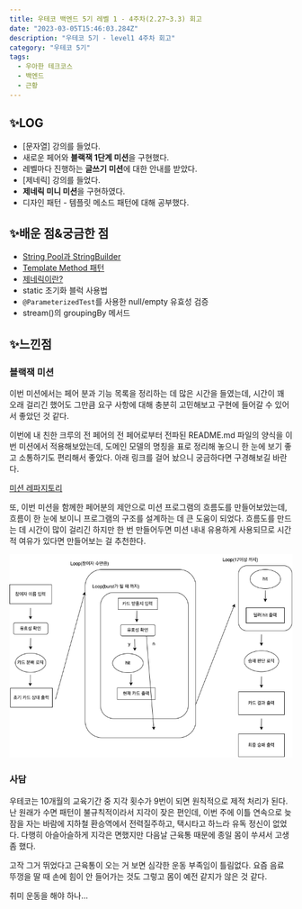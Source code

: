 ```yaml
---
title: 우테코 백엔드 5기 레벨 1 - 4주차(2.27~3.3) 회고
date: "2023-03-05T15:46:03.284Z"
description: "우테코 5기 - level1 4주차 회고"
category: "우테코 5기"
tags:
  - 우아한 테크코스
  - 백엔드
  - 근황
---
```


## ✨LOG

- [문자열] 강의를 들었다.
- 새로운 페어와 **블랙잭 1단계 미션**을 구현했다.
- 레벨마다 진행하는 **글쓰기 미션**에 대한 안내를 받았다.
- [제네릭] 강의를 들었다.
- **제네릭 미니 미션**을 구현하였다.
- 디자인 패턴 - 템플릿 메소드 패턴에 대해 공부했다.

## ✨배운 점&궁금한 점

- [String Pool과 StringBuilder](https://amaran-th.github.io/%EC%9A%B0%ED%85%8C%EC%BD%94%205%EA%B8%B0/[Java]%20String%20Pool%EA%B3%BC%20StringBuilder/)
- [Template Method 패턴](https://amaran-th.github.io/%EC%9A%B0%ED%85%8C%EC%BD%94%205%EA%B8%B0/[%EB%94%94%EC%9E%90%EC%9D%B8%20%ED%8C%A8%ED%84%B4]%20Template%20Method%20Pattern/)
- [제네릭이란?](<https://amaran-th.github.io/%EC%9A%B0%ED%85%8C%EC%BD%94%205%EA%B8%B0/[Java]%20%EC%A0%9C%EB%84%A4%EB%A6%AD(Generic)/>)
- static 초기화 블럭 사용법
- `@ParameterizedTest`를 사용한 null/empty 유효성 검증
- stream()의 groupingBy 메서드

## ✨느낀점

### 블랙잭 미션

이번 미션에서는 페어 분과 기능 목록을 정리하는 데 많은 시간을 들였는데, 시간이 꽤 오래 걸리긴 했어도 그만큼 요구 사항에 대해 충분히 고민해보고 구현에 들어갈 수 있어서 좋았던 것 같다.

이번에 내 친한 크루의 전 페어의 전 페어로부터 전파된 README.md 파일의 양식을 이번 미션에서 적용해보았는데, 도메인 모델의 명칭을 표로 정리해 놓으니 한 눈에 보기 좋고 소통하기도 편리해서 좋았다. 아래 링크를 걸어 놨으니 궁금하다면 구경해보길 바란다.

[미션 레파지토리](https://github.com/amaran-th/java-blackjack/tree/step1/docs)

또, 이번 미션을 함께한 페어분의 제안으로 미션 프로그램의 흐름도를 만들어보았는데, 흐름이 한 눈에 보이니 프로그램의 구조를 설계하는 데 큰 도움이 되었다. 흐름도를 만드는 데 시간이 많이 걸리긴 하지만 한 번 만들어두면 미션 내내 유용하게 사용되므로 시간적 여유가 있다면 만들어보는 걸 추천한다.

![흐름도](./flowChart.png)

### 사담

우테코는 10개월의 교육기간 중 지각 횟수가 9번이 되면 원칙적으로 제적 처리가 된다. 난 원래가 수면 패턴이 불규칙적이라서 지각이 잦은 편인데, 이번 주에 이틀 연속으로 늦잠을 자는 바람에 지하철 환승역에서 전력질주하고, 택시타고 하느라 유독 정신이 없었다. 다행히 아슬아슬하게 지각은 면했지만 다음날 근육통 때문에 종일 몸이 쑤셔서 고생 좀 했다.

고작 그거 뛰었다고 근육통이 오는 거 보면 심각한 운동 부족임이 틀림없다. 요즘 음료 뚜껑을 딸 때 손에 힘이 안 들어가는 것도 그렇고 몸이 예전 같지가 않은 것 같다.

취미 운동을 해야 하나…

